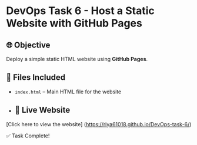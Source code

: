 # DevOps Task 6 - Host a Static Website with GitHub Pages

## 🌐 Objective
Deploy a simple static HTML website using **GitHub Pages**.

## 📁 Files Included
- `index.html` – Main HTML file for the website

- ## 🔗 Live Website
[Click here to view the website] (https://riya61018.github.io/DevOps-task-6/)

✅ Task Complete!
